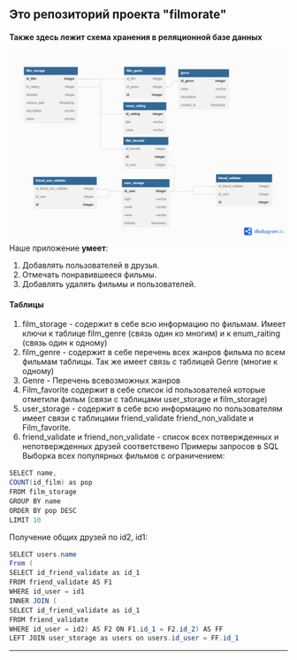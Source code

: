 ## Это репозиторий проекта "filmorate"  
#### Также здесь лежит схема хранения в реляционной базе данных 
![Схема БД](shema.png)
Наше приложение **умеет**:
1. Добавлять пользователей в друзья. 
2. Отмечать понравившееся фильмы. 
3. Добавлять удалять фильмы и пользователей.

#### Таблицы
1. film_storage -  содержит в себе всю информацию по фильмам. Имеет ключи к таблице film_genre (связь один ко многим) и к enum_raiting (связь один к одному)
2. film_genre -  содержит в себе перечень всех жанров фильма по всем фильмам таблицы.  Так же имеет связь с таблицей Genre (многие к одному)
3. Genre - Перечень всевозможных жанров
4. Film_favorite  содержит в себе список id пользователей которые отметили фильм (связи с таблицами  user_storage и film_storage)
5. user_storage -  содержит в себе всю информацию по пользователям имеет связи с таблицами friend_validate friend_non_validate и Film_favorite.
6. friend_validate и friend_non_validate - список всех потвержденных и непотвержденных друзей соответствено 
Примеры запросов в SQL
Выборка всех популярных фильмов с ограничением:
```java
SELECT name,
COUNT(id_film) as pop
FROM film_storage
GROUP BY name
ORDER BY pop DESC
LIMIT 10
```
Получение общих друзей по id2, id1:
```java
SELECT users.name
From (
SELECT id_friend_validate as id_1
FROM friend_validate AS F1
WHERE id_user = id1
INNER JOIN (
SELECT id_friend_validate as id_1
FROM friend_validate
WHERE id_user = id2) AS F2 ON F1.id_1 = F2.id_2) AS FF
LEFT JOIN user_storage as users on users.id_user = FF.id_1
```

------
